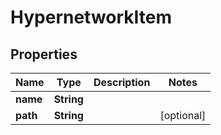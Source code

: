 

# HypernetworkItem


## Properties

| Name | Type | Description | Notes |
|------------ | ------------- | ------------- | -------------|
|**name** | **String** |  |  |
|**path** | **String** |  |  [optional] |




